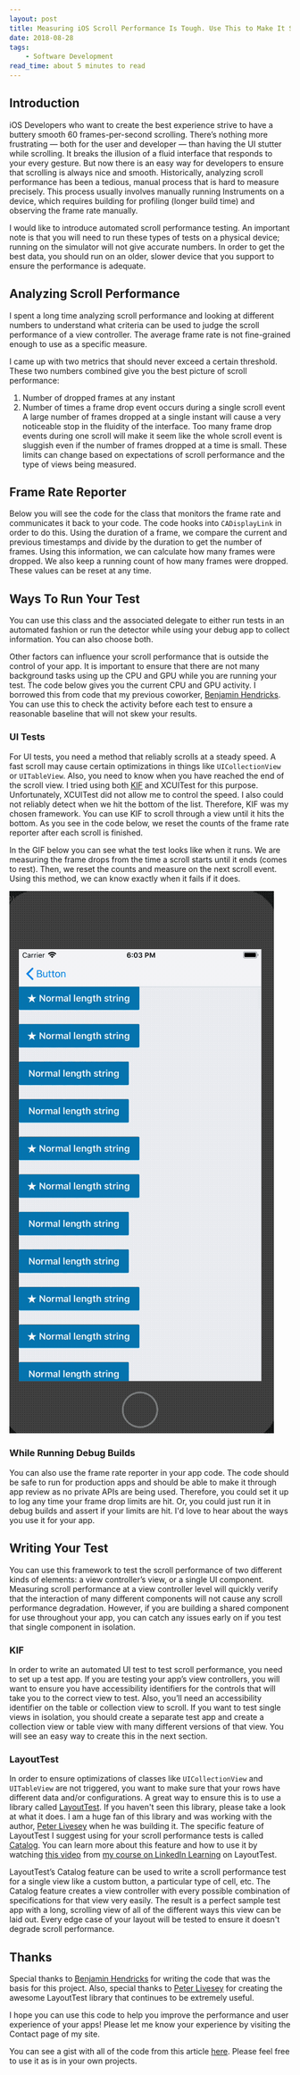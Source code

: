 ```yaml
---
layout: post
title: Measuring iOS Scroll Performance Is Tough. Use This to Make It Simple & Automated
date: 2018-08-28
tags: 
    - Software Development
read_time: about 5 minutes to read
---
```


## Introduction
iOS Developers who want to create the best experience strive to have a buttery smooth 60 frames-per-second scrolling. There’s nothing more frustrating — both for the user and developer — than having the UI stutter while scrolling. It breaks the illusion of a fluid interface that responds to your every gesture. But now there is an easy way for developers to ensure that scrolling is always nice and smooth. Historically, analyzing scroll performance has been a tedious, manual process that is hard to measure precisely. This process usually involves manually running Instruments on a device, which requires building for profiling (longer build time) and observing the frame rate manually.

I would like to introduce automated scroll performance testing. An important note is that you will need to run these types of tests on a physical device; running on the simulator will not give accurate numbers. In order to get the best data, you should run on an older, slower device that you support to ensure the performance is adequate.

## Analyzing Scroll Performance
I spent a long time analyzing scroll performance and looking at different numbers to understand what criteria can be used to judge the scroll performance of a view controller. The average frame rate is not fine-grained enough to use as a specific measure.

I came up with two metrics that should never exceed a certain threshold. These two numbers combined give you the best picture of scroll performance:
1. Number of dropped frames at any instant
2. Number of times a frame drop event occurs during a single scroll event
A large number of frames dropped at a single instant will cause a very noticeable stop in the fluidity of the interface. Too many frame drop events during one scroll will make it seem like the whole scroll event is sluggish even if the number of frames dropped at a time is small. These limits can change based on expectations of scroll performance and the type of views being measured. 

## Frame Rate Reporter
Below you will see the code for the class that monitors the frame rate and communicates it back to your code. The code hooks into `CADisplayLink` in order to do this. Using the duration of a frame, we compare the current and previous timestamps and divide by the duration to get the number of frames. Using this information, we can calculate how many frames were dropped. We also keep a running count of how many frames were dropped. These values can be reset at any time.

<script src="https://gist.github.com/drumnkyle/89180f310d705df75647e45dc5f8fd59.js"></script>

## Ways To Run Your Test
You can use this class and the associated delegate to either run tests in an automated fashion or run the detector while using your debug app to collect information. You can also choose both.

Other factors can influence your scroll performance that is outside the control of your app. It is important to ensure that there are not many background tasks using up the CPU and GPU while you are running your test. The code below gives you the current CPU and GPU activity. I borrowed this from code that my previous coworker, [Benjamin Hendricks](https://www.linkedin.com/in/benjaminwhendricks/). You can use this to check the activity before each test to ensure a reasonable baseline that will not skew your results.

<script src="https://gist.github.com/drumnkyle/e011bdb3c1419a240788a0cbbbbcc9ce.js"></script>

### UI Tests
For UI tests, you need a method that reliably scrolls at a steady speed. A fast scroll may cause certain optimizations in things like `UICollectionView` or `UITableView`. Also, you need to know when you have reached the end of the scroll view. I tried using both [KIF](https://github.com/kif-framework/KIF) and XCUITest for this purpose. Unfortunately, XCUITest did not allow me to control the speed. I also could not reliably detect when we hit the bottom of the list. Therefore, KIF was my chosen framework. You can use KIF to scroll through a view until it hits the bottom. As you see in the code below, we reset the counts of the frame rate reporter after each scroll is finished.

<script src="https://gist.github.com/drumnkyle/28759b11628eac860e77fb1297cdc7e9.js"></script>

In the GIF below you can see what the test looks like when it runs. We are measuring the frame drops from the time a scroll starts until it ends (comes to rest). Then, we reset the counts and measure on the next scroll event. Using this method, we can know exactly when it fails if it does.

![](/images/scroll-perf-lo-fi.gif)

### While Running Debug Builds
You can also use the frame rate reporter in your app code. The code should be safe to run for production apps and should be able to make it through app review as no private APIs are being used. Therefore, you could set it up to log any time your frame drop limits are hit. Or, you could just run it in debug builds and assert if your limits are hit. I'd love to hear about the ways you use it for your app.

## Writing Your Test
You can use this framework to test the scroll performance of two different kinds of elements: a view controller’s view, or a single UI component. Measuring scroll performance at a view controller level will quickly verify that the interaction of many different components will not cause any scroll performance degradation. However, if you are building a shared component for use throughout your app, you can catch any issues early on if you test that single component in isolation.

### KIF
In order to write an automated UI test to test scroll performance, you need to set up a test app. If you are testing your app’s view controllers, you will want to ensure you have accessibility identifiers for the controls that will take you to the correct view to test. Also, you’ll need an accessibility identifier on the table or collection view to scroll. If you want to test single views in isolation, you should create a separate test app and create a collection view or table view with many different versions of that view. You will see an easy way to create this in the next section. 

### LayoutTest
In order to ensure optimizations of classes like `UICollectionView` and `UITableView` are not triggered, you want to make sure that your rows have different data and/or configurations. A great way to ensure this is to use a library called [LayoutTest](https://github.com/linkedin/LayoutTest-iOS). If you haven't seen this library, please take a look at what it does. I am a huge fan of this library and was working with the author, [Peter Livesey](https://www.linkedin.com/in/pdlivesey/) when he was building it. The specific feature of LayoutTest I suggest using for your scroll performance tests is called [Catalog](https://linkedin.github.io/LayoutTest-iOS/pages/060_catalog.html). You can learn more about this feature and how to use it by watching [this video](https://www.linkedin.com/learning/learning-layouttest-for-ios-development/using-catalog-view) from [my course on LinkedIn Learning](https://www.linkedin.com/learning/learning-layouttest-for-ios-development/) on LayoutTest.

LayoutTest’s Catalog feature can be used to write a scroll performance test for a single view like a custom button, a particular type of cell, etc. The Catalog feature creates a view controller with every possible combination of specifications for that view very easily. The result is a perfect sample test app with a long, scrolling view of all of the different ways this view can be laid out. Every edge case of your layout will be tested to ensure it doesn't degrade scroll performance.

## Thanks
Special thanks to [Benjamin Hendricks](https://www.linkedin.com/in/benjaminwhendricks/) for writing the code that was the basis for this project. Also, special thanks to [Peter Livesey](https://www.linkedin.com/in/pdlivesey/) for creating the awesome LayoutTest library that continues to be extremely useful.

I hope you can use this code to help you improve the performance and user experience of your apps! Please let me know your experience by visiting the Contact page of my site.

You can see a gist with all of the code from this article [here](https://gist.github.com/drumnkyle/37665e4534cd5b7609d7b4592b10b603). Please feel free to use it as is in your own projects.
